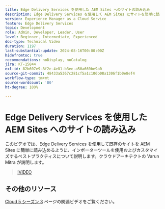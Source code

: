 ```yaml
---
title: Edge Delivery Services を使用した AEM Sites へのサイトの読み込み
description: Edge Delivery Services を使用して AEM Sites にサイトを簡単に読み込めるインポーターツールについて説明します。
version: Experience Manager as a Cloud Service
feature: Edge Delivery Services
topic: Development
role: Admin, Developer, Leader, User
level: Beginner, Intermediate, Experienced
doc-type: Technical Video
duration: 1197
last-substantial-update: 2024-08-16T00:00:00Z
hidefromtoc: true
recommendations: noDisplay, noCatalog
jira: KT-15844
exl-id: 82b607e9-8f2e-4e81-b3ee-a50a660be9a0
source-git-commit: 48433a5367c281cf5a1c106b08a1306f1b0e8ef4
workflow-type: tm+mt
source-wordcount: '80'
ht-degree: 100%

---
```


# Edge Delivery Services を使用した AEM Sites へのサイトの読み込み

このビデオでは、Edge Delivery Services を使用して既存のサイトを AEM Sites に簡単に読み込めるように、インポーターツールを使用およびカスタマイズするベストプラクティスについて説明します。クラウドアーキテクトの Varun Mitra が説明します。

>[!VIDEO](https://video.tv.adobe.com/v/3431603/?learn=on)

## その他のリソース

[Cloud 5 シーズン 3](../cloud5-season-3.md) ページの関連ビデオをご覧ください。
